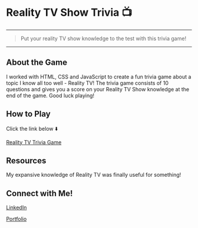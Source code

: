 <!-- Headings -->

# Reality TV Show Trivia 📺

---
> Put your reality TV show knowledge to the test with this trivia game!
---

## About the Game

I worked with HTML, CSS and JavaScript to create a fun trivia game about a topic I know all too well - Reality TV! The trivia game consists of 10 questions and gives you a score on your Reality TV Show knowledge at the end of the game. Good luck playing!

## How to Play

Click the link below ⬇️

[Reality TV Trivia Game](https://chelseyreann.github.io/Reality-TV-Trivia/)

## Resources

My expansive knowledge of Reality TV was finally useful for something!


## Connect with Me!
[LinkedIn](https://www.linkedin.com/in/chelsey-alphonso-84067353/)

[Portfolio](https://chelseyreann.github.io/index.html)


